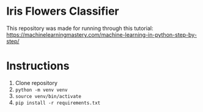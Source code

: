 # Iris Flowers Classifier

This repository was made for running through this tutorial: https://machinelearningmastery.com/machine-learning-in-python-step-by-step/

# Instructions

1. Clone repository
2. `python -m venv venv`
3. `source venv/bin/activate`
4. `pip install -r requirements.txt`